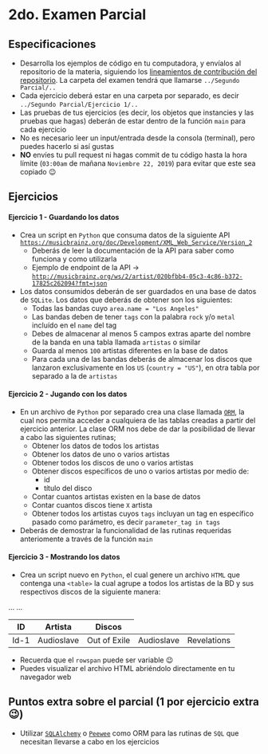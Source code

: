 # 2do. Examen Parcial

## Especificaciones

* Desarrolla los ejemplos de código en tu computadora, y envíalos al repositorio de la materia, siguiendo los [lineamientos de contribución del repositorio](https://github.com/AnhellO/DAS_Sistemas#contributing). La carpeta del examen tendrá que llamarse `../Segundo Parcial/..`
* Cada ejercicio deberá estar en una carpeta por separado, es decir `../Segundo Parcial/Ejercicio 1/..`
* Las pruebas de tus ejercicios (es decir, los objetos que instancies y las pruebas que hagas) deberán de estar dentro de la función `main` para cada ejercicio
* No es necesario leer un input/entrada desde la consola (terminal), pero puedes hacerlo si así gustas
* **NO** envíes tu pull request ni hagas commit de tu código hasta la hora límite (`03:00am` de mañana `Noviembre 22, 2019`) para evitar que este sea copiado :wink:

## Ejercicios

#### Ejercicio 1 - Guardando los datos

* Crea un script en `Python` que consuma datos de la siguiente API [`https://musicbrainz.org/doc/Development/XML_Web_Service/Version_2`](https://musicbrainz.org/doc/Development/XML_Web_Service/Version_2)
  * Deberás de leer la documentación de la API para saber como funciona y como utilizarla
  * Ejemplo de endpoint de la API -> [`http://musicbrainz.org/ws/2/artist/020bfbb4-05c3-4c86-b372-17825c262094?fmt=json`](http://musicbrainz.org/ws/2/artist/020bfbb4-05c3-4c86-b372-17825c262094?fmt=json)
* Los datos consumidos deberán de ser guardados en una base de datos de `SQLite`. Los datos que deberás de obtener son los siguientes:
  * Todas las bandas cuyo `area.name = "Los Angeles"`
  * Las bandas deben de tener `tags` con la palabra `rock` y/o `metal` incluído en el `name` del tag
  * Debes de almacenar al menos 5 campos extras aparte del nombre de la banda en una tabla llamada `artistas` o similar
  * Guarda al menos `100` artistas diferentes en la base de datos
  * Para cada una de las bandas deberás de almacenar los discos que lanzaron exclusivamente en los `US` (`country = "US"`), en otra tabla por separado a la de `artistas`

#### Ejercicio 2 - Jugando con los datos

* En un archivo de `Python` por separado crea una clase llamada [`ORM`](https://stackoverflow.com/q/1279613/2946413), la cual nos permita acceder a cualquiera de las tablas creadas a partir del ejercicio anterior. La clase ORM nos debe de dar la posibilidad de llevar a cabo las siguientes rutinas;
  * Obtener los datos de todos los artistas
  * Obtener los datos de uno o varios artistas
  * Obtener todos los discos de uno o varios artistas
  * Obtener discos específicos de uno o varios artistas por medio de:
    * id
    * título del disco
  * Contar cuantos artistas existen en la base de datos
  * Contar cuantos discos tiene `X` artista
  * Obtener todos los artistas cuyos `tags` incluyan un tag en específico pasado como parámetro, es decir `parameter_tag in tags`
* Deberás de demostrar la funcionalidad de las rutinas requeridas anteriomente a través de la función `main`

#### Ejercicio 3 - Mostrando los datos

* Crea un script nuevo en `Python`, el cual genere un archivo `HTML` que contenga una `<table>` la cual agrupe a todos los artistas de la BD y sus respectivos discos de la siguiente manera:
<table>
  <thead>
    <tr>
      <th rowspan="3">ID</th>
      <th>Artista</th>
      <th>Discos</th>
    </tr>
  </thead>
  <tbody>
    <tr>
      <td>Id-1</td>
      <td>Audioslave</td>
      <td>Out of Exile</td>
      <td>Audioslave</td>
      <td>Revelations</td>
    </tr>
    <tr>
      ...
    </tr>
    <tr>
      ...
    </tr>
  </tbody>
</table>

* Recuerda que el `rowspan` puede ser variable :wink:
* Puedes visualizar el archivo HTML abriéndolo directamente en tu navegador web

## Puntos extra sobre el parcial (1 por ejercicio extra :wink:)

* Utilizar [`SQLAlchemy`](https://github.com/sqlalchemy/sqlalchemy) o [`Peewee`](https://github.com/coleifer/peewee) como ORM para las rutinas de `SQL` que necesitan llevarse a cabo en los ejercicios
